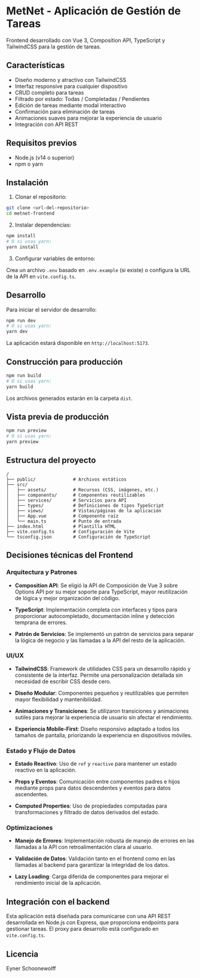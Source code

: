 # MetNet - Aplicación de Gestión de Tareas

Frontend desarrollado con Vue 3, Composition API, TypeScript y TailwindCSS para la gestión de tareas.

## Características

- Diseño moderno y atractivo con TailwindCSS
- Interfaz responsive para cualquier dispositivo
- CRUD completo para tareas
- Filtrado por estado: Todas / Completadas / Pendientes
- Edición de tareas mediante modal interactivo
- Confirmación para eliminación de tareas
- Animaciones suaves para mejorar la experiencia de usuario
- Integración con API REST

## Requisitos previos

- Node.js (v14 o superior)
- npm o yarn

## Instalación

1. Clonar el repositorio:

```bash
git clone <url-del-repositorio>
cd metnet-frontend
```

2. Instalar dependencias:

```bash
npm install
# O si usas yarn:
yarn install
```

3. Configurar variables de entorno:

Crea un archivo `.env` basado en `.env.example` (si existe) o configura la URL de la API en `vite.config.ts`.

## Desarrollo

Para iniciar el servidor de desarrollo:

```bash
npm run dev
# O si usas yarn:
yarn dev
```

La aplicación estará disponible en `http://localhost:5173`.

## Construcción para producción

```bash
npm run build
# O si usas yarn:
yarn build
```

Los archivos generados estarán en la carpeta `dist`.

## Vista previa de producción

```bash
npm run preview
# O si usas yarn:
yarn preview
```

## Estructura del proyecto

```
/
├── public/              # Archivos estáticos
├── src/
│   ├── assets/          # Recursos (CSS, imágenes, etc.)
│   ├── components/      # Componentes reutilizables
│   ├── services/        # Servicios para API
│   ├── types/           # Definiciones de tipos TypeScript
│   ├── views/           # Vistas/páginas de la aplicación
│   ├── App.vue          # Componente raíz
│   └── main.ts          # Punto de entrada
├── index.html           # Plantilla HTML
├── vite.config.ts       # Configuración de Vite
└── tsconfig.json        # Configuración de TypeScript
```

## Decisiones técnicas del Frontend

### Arquitectura y Patrones

- **Composition API**: Se eligió la API de Composición de Vue 3 sobre Options API por su mejor soporte para TypeScript, mayor reutilización de lógica y mejor organización del código.

- **TypeScript**: Implementación completa con interfaces y tipos para proporcionar autocompletado, documentación inline y detección temprana de errores.

- **Patrón de Servicios**: Se implementó un patrón de servicios para separar la lógica de negocio y las llamadas a la API del resto de la aplicación.

### UI/UX

- **TailwindCSS**: Framework de utilidades CSS para un desarrollo rápido y consistente de la interfaz. Permite una personalización detallada sin necesidad de escribir CSS desde cero.

- **Diseño Modular**: Componentes pequeños y reutilizables que permiten mayor flexibilidad y mantenibilidad.

- **Animaciones y Transiciones**: Se utilizaron transiciones y animaciones sutiles para mejorar la experiencia de usuario sin afectar el rendimiento.

- **Experiencia Mobile-First**: Diseño responsivo adaptado a todos los tamaños de pantalla, priorizando la experiencia en dispositivos móviles.

### Estado y Flujo de Datos

- **Estado Reactivo**: Uso de `ref` y `reactive` para mantener un estado reactivo en la aplicación.

- **Props y Eventos**: Comunicación entre componentes padres e hijos mediante props para datos descendentes y eventos para datos ascendentes.

- **Computed Properties**: Uso de propiedades computadas para transformaciones y filtrado de datos derivados del estado.

### Optimizaciones

- **Manejo de Errores**: Implementación robusta de manejo de errores en las llamadas a la API con retroalimentación clara al usuario.

- **Validación de Datos**: Validación tanto en el frontend como en las llamadas al backend para garantizar la integridad de los datos.

- **Lazy Loading**: Carga diferida de componentes para mejorar el rendimiento inicial de la aplicación.

## Integración con el backend

Esta aplicación está diseñada para comunicarse con una API REST desarrollada en Node.js con Express, que proporciona endpoints para gestionar tareas. El proxy para desarrollo está configurado en `vite.config.ts`.

## Licencia

Eyner Schoonewolff
